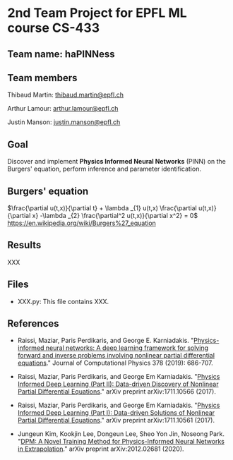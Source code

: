 # 2nd Team Project for EPFL ML course CS-433
## Team name: **haPINNess**
## Team members

Thibaud Martin: thibaud.martin@epfl.ch

Arthur Lamour: arthur.lamour@epfl.ch

Justin Manson: justin.manson@epfl.ch

## Goal
Discover and implement **Physics Informed Neural Networks** (PINN) on the Burgers' equation, perform inference and parameter identification.

## Burgers' equation
$\frac{\partial u(t,x)}{\partial t} + \lambda _{1} u(t,x) \frac{\partial u(t,x)}{\partial x} -\lambda _{2} \frac{\partial^2 u(t,x)}{\partial x^2} = 0$ <br>
https://en.wikipedia.org/wiki/Burgers%27_equation

## Results
XXX

## Files
- XXX.py: This file contains XXX.

## References
- Raissi, Maziar, Paris Perdikaris, and George E. Karniadakis. "[Physics-informed neural networks: A deep learning framework for solving forward and inverse problems involving nonlinear partial differential equations](https://www.sciencedirect.com/science/article/pii/S0021999118307125)." Journal of Computational Physics 378 (2019): 686-707.

- Raissi, Maziar, Paris Perdikaris, and George Em Karniadakis. "[Physics Informed Deep Learning (Part II): Data-driven Discovery of Nonlinear Partial Differential Equations](https://arxiv.org/abs/1711.10566)." arXiv preprint arXiv:1711.10566 (2017).

- Raissi, Maziar, Paris Perdikaris, and George Em Karniadakis. "[Physics Informed Deep Learning (Part I): Data-driven Solutions of Nonlinear Partial Differential Equations](https://arxiv.org/abs/1711.10561)." arXiv preprint arXiv:1711.10561 (2017).

- Jungeun Kim, Kookjin Lee, Dongeun Lee, Sheo Yon Jin, Noseong Park. "[DPM: A Novel Training Method for Physics-Informed Neural Networks in Extrapolation](https://arxiv.org/abs/2012.02681)." arXiv preprint arXiv:2012.02681 (2020).



